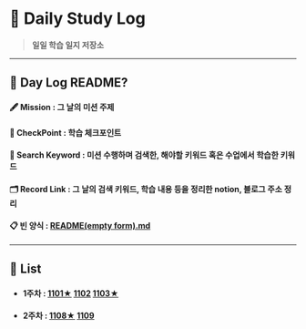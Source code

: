 # 📰 __Daily Study Log__
> __일일 학습 일지 저장소__
---
## 🤔 __Day Log README?__
#### 🖋 __Mission__ : 그 날의 미션 주제
#### 📌 __CheckPoint__ : 학습 체크포인트
#### 🔖 __Search Keyword__ : 미션 수행하며 검색한, 해야할 키워드 혹은 수업에서 학습한 키워드
#### 🗂 __Record Link__ : 그 날의 검색 키워드, 학습 내용 등을 정리한 notion, 블로그 주소 정리
#### 📋 빈 양식 : [README(empty form).md](README(empty%20form).md)
---
## 📝 List
- #### 1주차 : [1101★](log_1101/README.md) [1102](log_1102/README.md) [1103★](log_1103/README.md)
- #### 2주차 : [1108★](log_1108/README.md) [1109](log_1109/README.md)